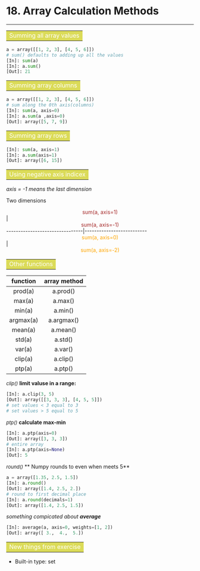 # 18. Array Calculation Methods
-------------------------------
**<table><tr><td bgcolor=#dbdb58><font color="white">Summing all array values</font></td></tr></table>**

```python
a = array([[1, 2, 3], [4, 5, 6]])
# sum() defaults to adding up all the values
[In]: sum(a) 
[In]: a.sum()
[Out]: 21
```

**<table><tr><td bgcolor=#dbdb58><font color="white">Summing array columns</font></td></tr></table>**

```python
a = array([[1, 2, 3], [4, 5, 6]])
# sum along the 0th axis(columns)
[In]: sum(a, axis=0)
[In]: a.sum(a ,axis=0)
[Out]: array([5, 7, 9])
```

**<table><tr><td bgcolor=#dbdb58><font color="white">Summing array rows</font></td></tr></table>**

```python
[In]: sum(a, axis=1)
[In]: a.sum(axis=1)
[Out]: array([6, 15])
```

**<table><tr><td bgcolor=#dbdb58><font color="white">Using negative axis indicex</font></td></tr></table>**

*axis = -1 means the last dimension*


Two dimensions


<center><font color="brown">sum(a, axis=1)</font></center> | <center><font color="brown">sum(a, axis=-1)</font></center>
--------------------------------|--------------------------
<center><font color="orange">sum(a, axis=0)</font></center> | <center><font color="orange">sum(a, axis=-2)</font></center>

**<table><tr><td bgcolor=#dbdb58><font color="white">Other functions</font></td></tr></table>**

function | array method
---------|-------------
<center>prod(a)</center>|<center>a.prod()</center>
<center>max(a)</center>|<center>a.max()</center>
<center>min(a)</center>|<center>a.min()</center>
<center>argmax(a)</center>|<center>a.argmax()</center>
<center>mean(a)</center>|<center>a.mean()</center>
<center>std(a)</center>|<center>a.std()</center>
<center>var(a)</center>|<center>a.var()</center>
<center>clip(a)</center>|<center>a.clip()</center>
<center>ptp(a)</center>|<center>a.ptp()</center>

<font size=2.5>*clip()*</font>
**limit valuse in a range:**

```python
[In]: a.clip(3, 5)
[Out]: array([[3, 3, 3], [4, 5, 5]])
# set values < 3 equal to 3
# set values > 5 equal to 5
```
<font size=2.5>*ptp()*</font>
**calculate max-min**

```python
[In]: a.ptp(axis=0)
[Out]: array([3, 3, 3])
# entire array
[In]: a.ptp(axis=None)
[Out]: 5
```

<font size=2.5>*round()*</font>
** Numpy rounds to even when meets  5**

```python
a = array([1.35, 2.5, 1.5])
[In]: a.round()
[Out]: array([1.4, 2.5, 2.])
# round to first decimal place
[In]: a.round(decimals=1)
[Out]: array([1.4, 2.5, 1.5])
```


*something compicated about **average***
```python
[In]: average(a, axis=0, weights=[1, 2])
[Out]: array([ 3.,  4.,  5.])
```

**<table><tr><td bgcolor=#dbdb58><font color="white">New things from exercise</font></td></tr></table>**

* Built-in type: set